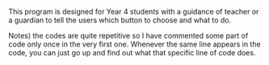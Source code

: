 This program is designed for Year 4 students with a guidance of teacher or a guardian 
to tell the users which button to choose and what to do.

Notes) the codes are quite repetitive so I have commented some part of code only once
in the very first one. Whenever the same line appears in the code, you can just go up
and find out what that specific line of code does.